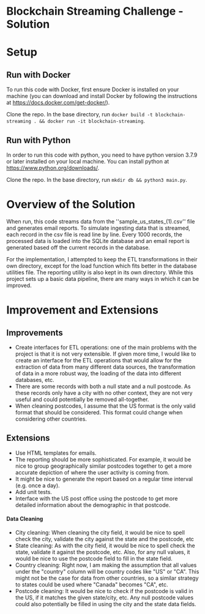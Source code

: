 # Blockchain Streaming Challenge - Solution

# Setup

## Run with Docker
To run this code with Docker, first ensure Docker is installed on your machine (you can download and install
Docker by following the instructions at https://docs.docker.com/get-docker/).

Clone the repo. In the base directory, run ``docker build -t blockchain-streaming . && docker run -it blockchain-streaming``.
## Run with Python
In order to run this code with python, you need to have python version 3.7.9 or later installed on your local machine.
You can install python at https://www.python.org/downloads/.

Clone the repo. In the base directory, run ``mkdir db && python3 main.py``.

# Overview of the Solution

When run, this code streams data from the ''sample_us_states_(1).csv'' file and generates email reports.
To simulate ingesting data that is streamed, each record in the csv file is read line by line. Every 1000 records,
the processed data is loaded into the SQLite database and an email report is generated based off the current records
in the database.

For the implementation, I attempted to keep the ETL transformations in their own directory,
except for the load function which fits better in the database utilities file. The
reporting utility is also kept in its own directory. While this project sets up a basic data pipeline,
there are many ways in which it can be improved.

# Improvement and Extensions
## Improvements
- Create interfaces for ETL operations: one of the main problems with the project is that it is not very extensible. If given more time, I would like to create an interface
  for the ETL operations that would allow for the extraction of data from many different data sources,
  the transformation of data in a more robust way, the loading of the data into different databases, etc.
- There are some records with both a null state and a null postcode. As these records only have a city with 
  no other context, they are not very useful and could potentially be removed all-together.
- When cleaning postcodes, I assume that the US format is the only valid format that should be considered.
  This format could change when considering other countries.
## Extensions
- Use HTML templates for emails.
- The reporting should be more sophisticated. For example, it would be nice to group geographically similar postcodes
  together to get a more accurate depiction of where the user activity is coming from.
- It might be nice to generate the report based on a regular time interval (e.g. once a day).
- Add unit tests.
- Interface with the US post office using the postcode to get more detailed information about the
  demographic in that postcode.

#### Data Cleaning
- City cleaning: When cleaning the city field, it would be nice to spell check the city, validate the city
  against the state and the postcode, etc
- State cleaning: As with the city field, it would be nice to spell check the state, validate it against the postcode, etc.
  Also, for any null values, it would be nice to use the postcode field to fill in the state field.
- Country cleaning: Right now, I am making the assumption that all values under the "country" column will be
  country codes like "US" or "CA". This might not be the case for data from other countries, so a similar strategy to 
  states could be used where "Canada" becomes "CA", etc.
- Postcode cleaning: It would be nice to check if the postcode is valid in the US, if it matches the given state/city, etc.
  Any null postcode values could also potentially be filled in using the city and the state data fields.